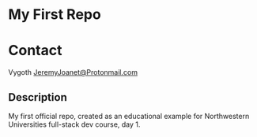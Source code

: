 # My First Repo

# Contact
Vygoth
JeremyJoanet@Protonmail.com

## Description
My first official repo, created as an educational example for Northwestern Universities full-stack dev course, day 1.

